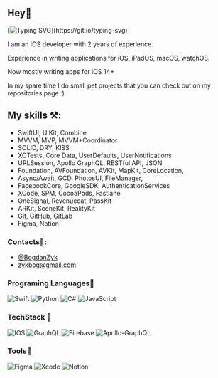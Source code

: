 ## Hey👋
[![Typing SVG](https://readme-typing-svg.herokuapp.com?font=Fira+Code&size=23&pause=1000&color=F7A73A&height=40&lines=Welcome+to+my+gitHub+page!)](https://git.io/typing-svg)


I am an iOS developer with 2 years of experience.

Experience in writing applications for iOS, iPadOS, macOS, watchOS.

Now mostly writing apps for iOS 14+

In my spare time I do small pet projects that you can check out on my repositories page :)

## My skills ⚒️:

- SwiftUI, UIKit, Combine
- MVVM, MVP, MVVM+Coordinator
- SOLID, DRY, KISS
- XCTests, Core Data, UserDefaults, UserNotifications
- URLSession, Apollo GraphQL, RESTful API, JSON
- Foundation, AVFoundation, AVKit, MapKit, CoreLocation, 
- Async/Await, GCD, PhotosUI, FileManager, 
- FacebookCore, GoogleSDK, AuthenticationServices
- XCode, SPM, CocoaPods, Fastlane
- OneSignal, Revenuecat, PassKit
- ARKit, SceneKit, RealityKit
- Git, GitHub, GitLab
- Figma, Notion


### Contacts📱:
- [@BogdanZyk](https://telegram.me/BogdanZyk)
- zykbog@gmail.com


### Programing Languages👾

![Swift](https://img.shields.io/badge/Swift-FA7343?style=for-the-badge&logo=swift&logoColor=white)
![Python](https://img.shields.io/badge/Python-14354C?style=for-the-badge&logo=python&logoColor=white)
![C#](https://img.shields.io/badge/C%23-239120?style=for-the-badge&logo=c-sharp&logoColor=white)
![JavaScript](https://img.shields.io/badge/JavaScript-F7DF1E?style=for-the-badge&logo=javascript&logoColor=black)



### TechStack 👾
![IOS](https://img.shields.io/badge/iOS-000000?style=for-the-badge&logo=ios&logoColor=white)
![GraphQL](https://img.shields.io/badge/-GraphQL-E10098?style=for-the-badge&logo=graphql&logoColor=white)
![Firebase](https://img.shields.io/badge/Firebase-039BE5?style=for-the-badge&logo=Firebase&logoColor=white)
![Apollo-GraphQL](https://img.shields.io/badge/-ApolloGraphQL-311C87?style=for-the-badge&logo=apollo-graphql)


### Tools👾
![Figma](https://img.shields.io/badge/figma-%23F24E1E.svg?style=for-the-badge&logo=figma&logoColor=white)
![Xcode](https://img.shields.io/badge/Xcode-007ACC?style=for-the-badge&logo=Xcode&logoColor=white)
![Notion](https://img.shields.io/badge/Notion-%23000000.svg?style=for-the-badge&logo=notion&logoColor=white)
